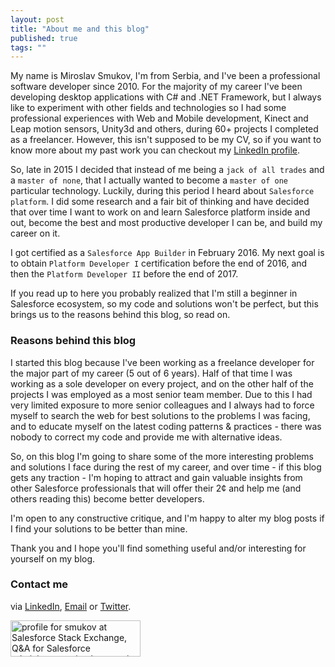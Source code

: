 ```yaml
---
layout: post
title: "About me and this blog"
published: true
tags: ""
---
```


My name is Miroslav Smukov, I'm from Serbia, and I've been a professional software developer since 2010. For the majority of my career I've been developing
desktop applications with C# and .NET Framework, but I always like to experiment with other fields and technologies so I had some
professional experiences with Web and Mobile development, Kinect and Leap motion sensors, Unity3d and others, during 60+ projects I completed as a freelancer.
However, this isn't supposed to be my CV, so if you want to know more about my past work you can checkout my [LinkedIn profile](https://www.linkedin.com/in/smukov).

So, late in 2015 I decided that instead of me being a `jack of all trades` and a `master of none`, that I actually wanted to become a `master of one` particular
technology. Luckily, during this period I heard about `Salesforce platform`. I did some research and a fair bit of thinking and have decided that over time
I want to work on and learn Salesforce platform inside and out, become the best and most productive developer I can be, and build my career on it.

I got certified as a `Salesforce App Builder` in February 2016. My next goal is to obtain `Platform Developer I` certification before the end of 2016, and then
the `Platform Developer II` before the end of 2017.

If you read up to here you probably realized that I'm still a beginner in Salesforce ecosystem, so my code and solutions won't be perfect, but this brings
us to the reasons behind this blog, so read on.

### Reasons behind this blog

I started this blog because I've been working as a freelance developer for the major part of my career (5 out of 6 years).
Half of that time I was working as a sole developer on every project, and on the other half of the projects I was
employed as a most senior team member. Due to this I had very limited exposure to more senior colleagues and I always
had to force myself to search the web for best solutions to the problems I was facing, and to educate myself on the
latest coding patterns & practices - there was nobody to correct my code and provide me with alternative ideas.

So, on this blog I'm going to share some of the more interesting problems and solutions I face during the rest of my career,
and over time - if this blog gets any traction - I'm hoping to attract and gain valuable insights from other Salesforce professionals
that will offer their 2¢ and help me (and others reading this) become better developers.

I'm open to any constructive critique, and I'm happy to alter my blog posts if I find your solutions to be better than mine.

Thank you and I hope you'll find something useful and/or interesting for yourself on my blog.

### Contact me

via [LinkedIn](https://www.linkedin.com/in/smukov), [Email](mailto:smukov@gmail.com) or [Twitter](https://www.twitter.com/MiroslavSmukov).

<img src="http://salesforce.stackexchange.com/users/flair/25509.png" width="208" height="58" alt="profile for smukov at Salesforce Stack Exchange, Q&amp;A for Salesforce administrators, implementation experts, developers and anybody in-between" title="profile for smukov at Salesforce Stack Exchange, Q&amp;A for Salesforce administrators, implementation experts, developers and anybody in-between">

